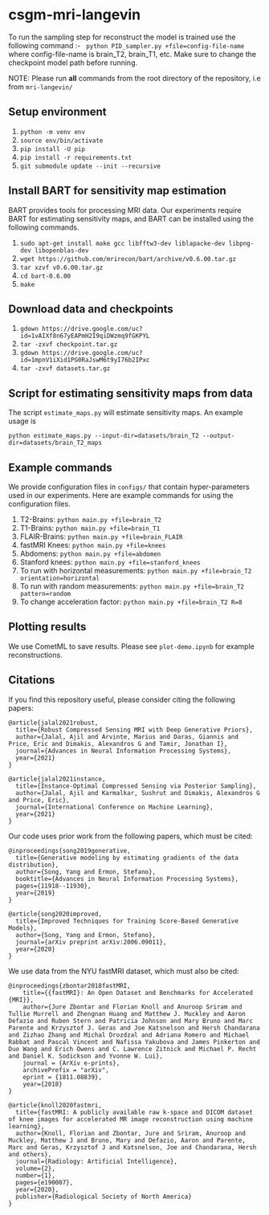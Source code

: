 # csgm-mri-langevin

To run the sampling step for reconstruct the model is trained use the following command :- 
``` python PID_sampler.py +file=config-file-name```
where config-file-name is brain_T2, brain_T1, etc. Make sure to change the checkpoint model path before running.


NOTE: Please run **all** commands from the root directory of the repository, i.e from ```mri-langevin/```

## Setup environment
1. ```python -m venv env```
1. ```source env/bin/activate```
1. ```pip install -U pip```
1. ```pip install -r requirements.txt```
1. ```git submodule update --init --recursive```

## Install BART for sensitivity map estimation

BART provides tools for processing MRI data. Our experiments require BART for estimating sensitivity maps, and BART can be installed using the following commands.

1. ```sudo apt-get install make gcc libfftw3-dev liblapacke-dev libpng-dev libopenblas-dev```
1. ```wget https://github.com/mrirecon/bart/archive/v0.6.00.tar.gz```
1. ```tar xzvf v0.6.00.tar.gz```
1. ```cd bart-0.6.00```
1. ```make```

## Download data and checkpoints

1. ```gdown https://drive.google.com/uc?id=1vAIXf8n67yEAPmH2I9qiDWzmq9fGKPYL```
1. ```tar -zxvf checkpoint.tar.gz```
1. ```gdown https://drive.google.com/uc?id=1mpnV1iXid1PG0RaJswM6t9yI76b2IPxc```
1. ```tar -zxvf datasets.tar.gz```

## Script for estimating sensitivity maps from data

The script ```estimate_maps.py``` will estimate sensitivity maps. An example usage is

```python estimate_maps.py --input-dir=datasets/brain_T2 --output-dir=datasets/brain_T2_maps```

## Example commands
We provide configuration files in ```configs/``` that contain hyper-parameters used in our experiments. Here are example commands for using the configuration files.

1. T2-Brains:
```python main.py +file=brain_T2```
1. T1-Brains:
```python main.py +file=brain_T1```
1. FLAIR-Brains:
```python main.py +file=brain_FLAIR```
1. fastMRI Knees:
```python main.py +file=knees```
1. Abdomens:
```python main.py +file=abdomen```
1. Stanford knees:
```python main.py +file=stanford_knees```
1. To run with horizontal measurements:
```python main.py +file=brain_T2 orientation=horizontal```
1. To run with random measurements:
```python main.py +file=brain_T2 pattern=random```
1. To change acceleration factor:
```python main.py +file=brain_T2 R=8```

## Plotting results
We use CometML to save results. Please see ```plot-demo.ipynb``` for example reconstructions.

## Citations

If you find this repository useful, please consider citing the following papers:
```
@article{jalal2021robust,
  title={Robust Compressed Sensing MRI with Deep Generative Priors},
  author={Jalal, Ajil and Arvinte, Marius and Daras, Giannis and Price, Eric and Dimakis, Alexandros G and Tamir, Jonathan I},
  journal={Advances in Neural Information Processing Systems},
  year={2021}
}

@article{jalal2021instance,
  title={Instance-Optimal Compressed Sensing via Posterior Sampling},
  author={Jalal, Ajil and Karmalkar, Sushrut and Dimakis, Alexandros G and Price, Eric},
  journal={International Conference on Machine Learning},
  year={2021}
}

```

Our code uses prior work from the following papers, which must
be cited:
```
@inproceedings{song2019generative,
  title={Generative modeling by estimating gradients of the data distribution},
  author={Song, Yang and Ermon, Stefano},
  booktitle={Advances in Neural Information Processing Systems},
  pages={11918--11930},
  year={2019}
}

@article{song2020improved,
  title={Improved Techniques for Training Score-Based Generative Models},
  author={Song, Yang and Ermon, Stefano},
  journal={arXiv preprint arXiv:2006.09011},
  year={2020}
}
```

We use data from the NYU fastMRI dataset, which must also be cited:
```
@inproceedings{zbontar2018fastMRI,
    title={{fastMRI}: An Open Dataset and Benchmarks for Accelerated {MRI}},
    author={Jure Zbontar and Florian Knoll and Anuroop Sriram and Tullie Murrell and Zhengnan Huang and Matthew J. Muckley and Aaron Defazio and Ruben Stern and Patricia Johnson and Mary Bruno and Marc Parente and Krzysztof J. Geras and Joe Katsnelson and Hersh Chandarana and Zizhao Zhang and Michal Drozdzal and Adriana Romero and Michael Rabbat and Pascal Vincent and Nafissa Yakubova and James Pinkerton and Duo Wang and Erich Owens and C. Lawrence Zitnick and Michael P. Recht and Daniel K. Sodickson and Yvonne W. Lui},
    journal = {ArXiv e-prints},
    archivePrefix = "arXiv",
    eprint = {1811.08839},
    year={2018}
}

@article{knoll2020fastmri,
  title={fastMRI: A publicly available raw k-space and DICOM dataset of knee images for accelerated MR image reconstruction using machine learning},
  author={Knoll, Florian and Zbontar, Jure and Sriram, Anuroop and Muckley, Matthew J and Bruno, Mary and Defazio, Aaron and Parente, Marc and Geras, Krzysztof J and Katsnelson, Joe and Chandarana, Hersh and others},
  journal={Radiology: Artificial Intelligence},
  volume={2},
  number={1},
  pages={e190007},
  year={2020},
  publisher={Radiological Society of North America}
}
```
